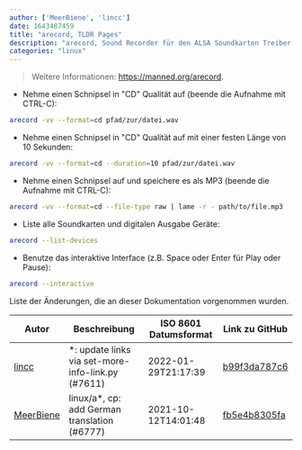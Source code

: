 ```yaml
---
author: ['MeerBiene', 'lincc']
date: 1643487459
title: "arecord, TLDR Pages"
description: "arecord, Sound Recorder für den ALSA Soundkarten Treiber."
categories: "linux"
---
```

> Weitere Informationen: <https://manned.org/arecord>.

- Nehme einen Schnipsel in "CD" Qualität auf (beende die Aufnahme mit CTRL-C):

```bash
arecord -vv --format=cd pfad/zur/datei.wav
```

- Nehme einen Schnipsel in "CD" Qualität auf mit einer festen Länge von 10 Sekunden:

```bash
arecord -vv --format=cd --duration=10 pfad/zur/datei.wav
```

- Nehme einen Schnipsel auf und speichere es als MP3 (beende die Aufnahme mit CTRL-C):

```bash
arecord -vv --format=cd --file-type raw | lame -r - path/to/file.mp3
```

- Liste alle Soundkarten und digitalen Ausgabe Geräte:

```bash
arecord --list-devices
```

- Benutze das interaktive Interface (z.B. Space oder Enter für Play oder Pause):

```bash
arecord --interactive
```
Liste der Änderungen, die an dieser Dokumentation vorgenommen wurden.


Autor | Beschreibung | ISO 8601 Datumsformat | Link zu GitHub
------|-----|-----|-----
[lincc](mailto:46962923+blueskyson@users.noreply.github.com) | *: update links via set-more-info-link.py (#7611) | 2022-01-29T21:17:39 | [b99f3da787c6](https://github.com/tldr-pages/tldr/commit/b99f3da787c6f43a545b9cb5ebd8265b1367fbc4)
[MeerBiene](mailto:60227302+MeerBiene@users.noreply.github.com) | linux/a*, cp: add German translation (#6777) | 2021-10-12T14:01:48 | [fb5e4b8305fa](https://github.com/tldr-pages/tldr/commit/fb5e4b8305fa484427d9923b102c25b2c2001efb)

